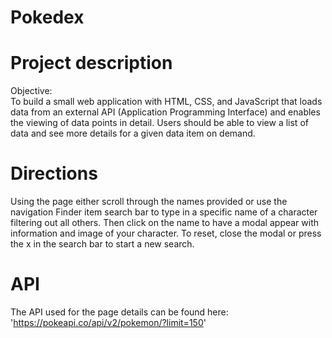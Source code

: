 # Pokedex

# Project description

Objective:  
To build a small web application with HTML, CSS, and JavaScript that  loads data from an external API  (Application Programming Interface) and enables the viewing of data points in detail.
Users should be able to view a list of data and see more details for a given data item on demand. 

# Directions
Using the page either scroll through the names provided or use the navigation Finder item search bar to type in a specific name of a character filtering out all others. Then click on the name to have a modal appear with information and image of your character. To reset, close the modal or press the x in the search bar to start a new search.

# API
The API used for the page details can be found here: 'https://pokeapi.co/api/v2/pokemon/?limit=150'